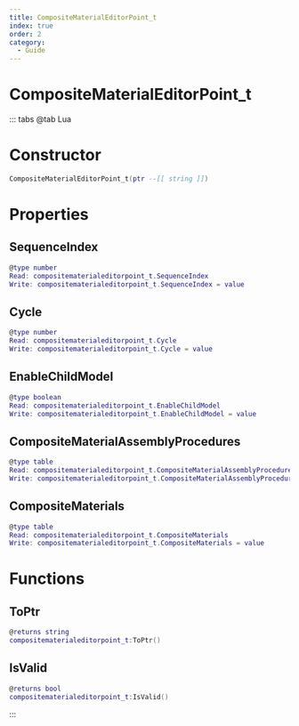 ```yaml
---
title: CompositeMaterialEditorPoint_t
index: true
order: 2
category:
  - Guide
---
```


# CompositeMaterialEditorPoint_t

::: tabs
@tab Lua
# Constructor
```lua
CompositeMaterialEditorPoint_t(ptr --[[ string ]])
```
# Properties
## SequenceIndex 
```lua
@type number
Read: compositematerialeditorpoint_t.SequenceIndex
Write: compositematerialeditorpoint_t.SequenceIndex = value
```
## Cycle 
```lua
@type number
Read: compositematerialeditorpoint_t.Cycle
Write: compositematerialeditorpoint_t.Cycle = value
```
## EnableChildModel 
```lua
@type boolean
Read: compositematerialeditorpoint_t.EnableChildModel
Write: compositematerialeditorpoint_t.EnableChildModel = value
```
## CompositeMaterialAssemblyProcedures 
```lua
@type table
Read: compositematerialeditorpoint_t.CompositeMaterialAssemblyProcedures
Write: compositematerialeditorpoint_t.CompositeMaterialAssemblyProcedures = value
```
## CompositeMaterials 
```lua
@type table
Read: compositematerialeditorpoint_t.CompositeMaterials
Write: compositematerialeditorpoint_t.CompositeMaterials = value
```
# Functions
## ToPtr
```lua
@returns string
compositematerialeditorpoint_t:ToPtr()
```
## IsValid
```lua
@returns bool
compositematerialeditorpoint_t:IsValid()
```

:::
